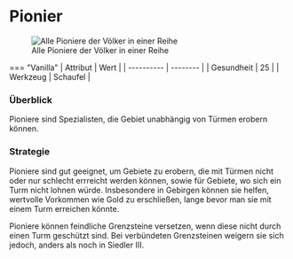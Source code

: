 # Pionier

<figure><img src="../../assets/Piolineup.png" alt="Alle Pioniere der Völker in einer Reihe"><figcaption>Alle Pioniere der Völker in einer Reihe</figcaption></figure>


=== "Vanilla"
	| Attribut   | Wert     |
	| ---------- | -------- |
	| Gesundheit | 25       |
	| Werkzeug   | Schaufel |



### Überblick

Pioniere sind Spezialisten, die Gebiet unabhängig von Türmen erobern können.

### Strategie

Pioniere sind gut geeignet, um Gebiete zu erobern, die mit Türmen nicht oder nur schlecht errreicht werden können, sowie für Gebiete, wo sich ein Turm nicht lohnen würde. Insbesondere in Gebirgen können sie helfen, wertvolle Vorkommen wie Gold zu erschließen, lange bevor man sie mit einem Turm erreichen könnte.

Pioniere können feindliche Grenzsteine versetzen, wenn diese nicht durch einen Turm geschützt sind. Bei verbündeten Grenzsteinen weigern sie sich jedoch, anders als noch in Siedler III.
